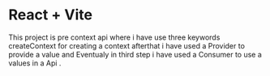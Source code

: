 # React + Vite

This project is pre context api 
where i have use three keywords createContext for creating a context afterthat i have used a Provider to provide a value and Eventualy in third step i have used a Consumer to use a values in a Api .
